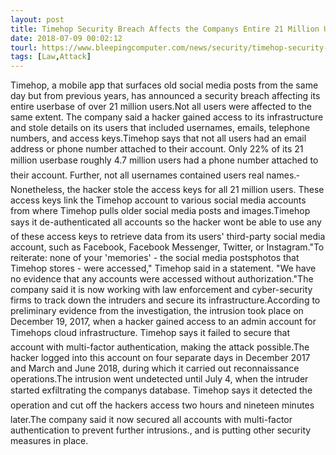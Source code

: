 ```yaml
---
layout: post
title: Timehop Security Breach Affects the Companys Entire 21 Million Userbase
date: 2018-07-09 00:02:12
tourl: https://www.bleepingcomputer.com/news/security/timehop-security-breach-affects-the-company-s-entire-21-million-userbase/
tags: [Law,Attack]
---
```

­Timehop, a mobile app that surfaces old social media posts from the same day but from previous years, has announced a security breach affecting its entire userbase of over 21 million users.Not all users were affected to the same extent. The company said a hacker gained access to its infrastructure and stole details on its users that included usernames, emails, telephone numbers, and access keys.Timehop says that not all users had an email address or phone number attached to their account. Only 22% of its 21 million userbase roughly 4.7 million users had a phone number attached to their account. Further, not all usernames contained users real names.­Nonetheless, the hacker stole the access keys for all 21 million users. These access keys link the Timehop account to various social media accounts from where Timehop pulls older social media posts and images.Timehop says it de-authenticated all accounts so the hacker wont be able to use any of these access keys to retrieve data from its users' third-party social media account, such as Facebook, Facebook Messenger, Twitter, or Instagram."To reiterate: none of your 'memories' - the social media postsphotos that Timehop stores - were accessed," Timehop said in a statement. "We have no evidence that any accounts were accessed without authorization."The company said it is now working with law enforcement and cyber-security firms to track down the intruders and secure its infrastructure.According to preliminary evidence from the investigation, the intrusion took place on December 19, 2017, when a hacker gained access to an admin account for Timehops cloud infrastructure. Timehop says it failed to secure that account with multi-factor authentication, making the attack possible.The hacker logged into this account on four separate days in December 2017 and March and June 2018, during which it carried out reconnaissance operations.The intrusion went undetected until July 4, when the intruder started exfiltrating the companys database. Timehop says it detected the operation and cut off the hackers access two hours and nineteen minutes later.The company said it now secured all accounts with multi-factor authentication to prevent further intrusions., and is putting other security measures in place.